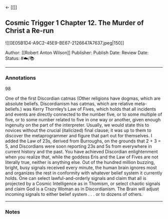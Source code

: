 <- [[]]
## Cosmic Trigger 1 Chapter 12. The Murder of Christ a Re-run

![[0E05B1D4-A9C2-45E9-BE67-2126647A7637.jpeg|150]]

Author: [[Robert Anton Wilson]]
Publisher: 
Publish Date:
Review Date:
Status: #☁️/📚 

___

### Annotations

98

One of the first Discordian catmas (Other religions have dogmas, which are absolute beliefs. Discordianism has catmas, which are relative meta-beliefs.) was Kerry Thornley’s Law of Fives, which holds that all incidents and events are directly connected to the number five, or to some multiple of five, or to some number related to five in one way or another, given enough ingenuity on the part of the interpreter. Usually, we would state this to novices without the crucial (italicized) final clause; it was up to them to discover the metaprogrammer and figure that part out for themselves. I added the Law of 23s, derived from Burroughs, on the grounds that 2 + 3 = 5, and Discordians were soon reporting 23s and 5s from everywhere in current history and the past. You have achieved Discordian enlightenment when you realize that, while the goddess Eris and the Law of Fives are not literally true, neither is anything else. Out of the hundred million buzzing, bright, busy signals received every minute, the human brain ignores most and organizes the rest in conformity with whatever belief system it currently holds. One can select lawful-and-orderly signals and claim that all is projected by a Cosmic Intelligence as in Thomism, or select chaotic signals and claim God is a Crazy Woman as in Discordianism. The Brain will adjust incoming signals to either belief system . . . or to dozens of others.

___

### Notes

